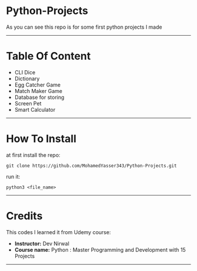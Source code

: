 # Python-Projects

As you can see this repo is for some first python projects I made

---

# Table Of Content

* CLI Dice
* Dictionary
* Egg Catcher Game
* Match Maker Game
* Database for storing
* Screen Pet
* Smart Calculator

---

# How To Install
at first install the repo:

```
git clone https://github.com/MohamedYasser343/Python-Projects.git
```

run it:
```
python3 <file_name>
```

---

# Credits
This codes I learned it from Udemy course:

* **Instructor:** Dev Nirwal
* **Course name:** Python : Master Programming and Development with 15 Projects

---
